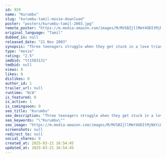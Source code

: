 ```yaml
---
id: 929
name: "Kurumbu"
slug: "kurumbu-tamil-movie-download"
poster: "posters/kurumbu-tamil-2003.jpg"
remote_poster: "https://m.media-amazon.com/images/M/MV5BZjllMmY4ODItMjNkYi00Zjk3LWExZTEtOTA0Y2E4YTBiNzdhXkEyXkFqcGdeQXVyMjA4OTI5NDQ@._V1_SX300.jpg"
original_language: "Tamil"
dubbed_in: null
released_date: "21 Nov 2003"
synopsis: "Three teenagers struggle when they get stuck in a love triangle. They try to deal with the complications of relationships."
type: "movie"
rating: "2.5"
imdbid: "tt1503131"
tmdbid: null
views: 0
likes: 0
dislikes: 0
author_id: 1
trailer_url: null
runtime: "N/A"
is_featured: 0
is_active: 1
is_comingsoon: 0
seo_title: "Kurumbu"
seo_description: "Three teenagers struggle when they get stuck in a love triangle. They try to deal with the complications of relationships."
seo_keywords: "\"Kurumbu\""
seo_image: "https://m.media-amazon.com/images/M/MV5BZjllMmY4ODItMjNkYi00Zjk3LWExZTEtOTA0Y2E4YTBiNzdhXkEyXkFqcGdeQXVyMjA4OTI5NDQ@._V1_SX300.jpg"
screenshots: null
redirect_to: null
social_shares: 0
created_at: 2025-03-21 16:54:45
updated_at: 2025-03-21 16:54:45
---
```


